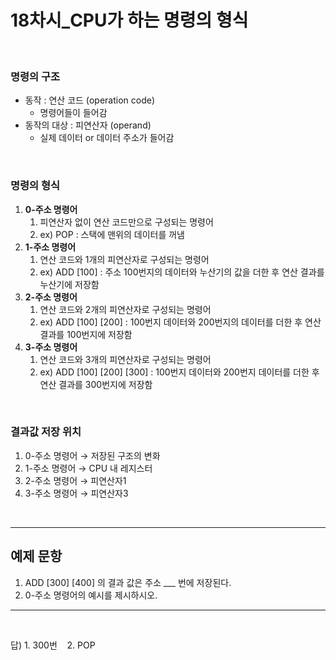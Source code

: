 <!-- @format -->

# **18차시\_CPU가 하는 명령의 형식**

</br>

### 명령의 구조

- 동작 : 연산 코드 (operation code)
  - 명령어들이 들어감
- 동작의 대상 : 피연산자 (operand)
  - 실제 데이터 or 데이터 주소가 들어감

</br>

### 명령의 형식

1. **0-주소 명령어**
   1. 피연산자 없이 연산 코드만으로 구성되는 명령어
   2. ex) POP : 스택에 맨위의 데이터를 꺼냄
2. **1-주소 명령어**
   1. 연산 코드와 1개의 피연산자로 구성되는 명령어
   2. ex) ADD [100] : 주소 100번지의 데이터와 누산기의 값을 더한 후 연산 결과를 누산기에 저장함
3. **2-주소 명령어**
   1. 연산 코드와 2개의 피연산자로 구성되는 명령어
   2. ex) ADD [100] [200] : 100번지 데이터와 200번지의 데이터를 더한 후 연산 결과를 100번지에 저장함
4. **3-주소 명령어**
   1. 연산 코드와 3개의 피연산자로 구성되는 명령어
   2. ex) ADD [100] [200] [300] : 100번지 데이터와 200번지 데이터를 더한 후 연산 결과를 300번지에 저장함

</br>

### 결과값 저장 위치

1. 0-주소 명령어 → 저장된 구조의 변화
2. 1-주소 명령어 → CPU 내 레지스터
3. 2-주소 명령어 → 피연산자1
4. 3-주소 명령어 → 피연산자3

</br>

---

## 예제 문항

1. ADD [300] [400] 의 결과 값은 주소 \_\_\_ 번에 저장된다.
2. 0-주소 명령어의 예시를 제시하시오.

---

</br>

답) 1. 300번 &nbsp;&nbsp; 2. POP
